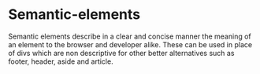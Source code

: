 # Semantic-elements

Semantic elements describe in a clear and concise manner the meaning of an element to the browser and developer alike. These can be used in place of divs which are non descriptive for other better alternatives such as footer, header, aside and article. 
